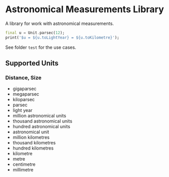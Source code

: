 # Astronomical Measurements Library

A library for work with astronomical measurements.

```dart
final u = Unit.parsec(12);
print('$u = ${u.toLightYear} = ${u.toKilometre}');

```

See folder `test` for the use cases.

## Supported Units

### Distance, Size

- gigaparsec
- megaparsec
- kiloparsec
- parsec
- light year
- million astronomical units
- thousand astronomical units
- hundred astronomical units
- astronomical unit
- million kilometres
- thousand kilometres
- hundred kilometres
- kilometre
- metre
- centimetre
- millimetre
